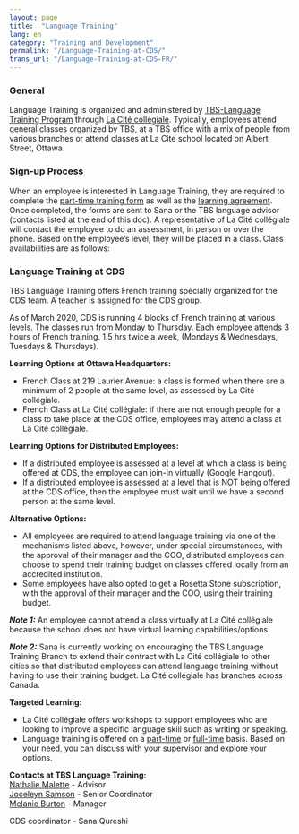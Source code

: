 ```yaml
---
layout: page
title:  "Language Training"
lang: en
category: "Training and Development"
permalink: "/Language-Training-at-CDS/"
trans_url: "/Language-Training-at-CDS-FR/"
---
```



### General
Language Training is organized and administered by [TBS-Language Training Program](mailto:zztbsinh@tbs-sct.gc.ca) through [La Cité collégiale](https://www.collegelacite.ca/).  Typically, employees attend general classes organized by TBS, at a TBS office with a mix of people from various branches or attend classes at La Cite school located on Albert Street, Ottawa.

### Sign-up Process
When an employee is interested in Language Training, they are required to complete the [part-time training form](https://drive.google.com/drive/folders/11VHuli4KKciGr0BWizkiN1pNQiAfqHYY) as well as the [learning agreement](https://drive.google.com/drive/folders/11VHuli4KKciGr0BWizkiN1pNQiAfqHYY). Once completed, the forms are sent to Sana or the TBS language advisor (contacts listed at the end of this doc). A representative of La Cité collégiale will contact the employee to do an assessment, in person or over the phone.  Based on the employee’s level, they will be placed in a class. Class availabilities are as follows:

### Language Training at CDS
TBS Language Training offers French training specially organized for the CDS team.  A teacher is assigned for the CDS group.

As of March 2020, CDS is running 4 blocks of French training at various levels.  The classes run from Monday to Thursday.  Each employee attends 3 hours of French training. 1.5 hrs twice a week, (Mondays & Wednesdays, Tuesdays & Thursdays).  

**Learning Options at Ottawa Headquarters:**
* French Class at 219 Laurier Avenue: a class is formed when there are a minimum of 2 people at the same level, as assessed by La Cité collégiale.
* French Class at La Cité collégiale: if there are not enough people for a class to take place at the CDS office, employees may attend a class at La Cité collégiale.
 
**Learning Options for Distributed Employees:**
* If a distributed employee is assessed at a level at which a class is being offered at CDS, the employee can join-in virtually (Google Hangout). 
* If a distributed employee is assessed at a level that is NOT being offered at the CDS office, then the employee must wait until we have a second person at the same level.

**Alternative Options:**
* All employees are required to attend language training via one of the mechanisms listed above, however, under special circumstances, with the approval of their manager and the COO, distributed employees can choose to spend their training budget on classes offered locally from an accredited institution.
* Some employees have also opted to get a Rosetta Stone subscription, with the approval of their manager and the COO, using their training budget.

**_Note 1:_** An employee cannot attend a class virtually at La Cité collégiale because the school does not have virtual learning capabilities/options.

**_Note 2:_** Sana is currently working on encouraging the TBS Language Training Branch to extend their contract with La Cité collégiale to other cities so that distributed employees can attend language training without having to use their training budget. La Cité collégiale has branches across Canada. 

**Targeted Learning:**
* La Cité collégiale offers workshops to support employees who are looking to improve a specific language skill such as writing or speaking.
* Language training is offered on a [part-time](https://drive.google.com/drive/folders/11VHuli4KKciGr0BWizkiN1pNQiAfqHYY) or [full-time](https://drive.google.com/drive/folders/11VHuli4KKciGr0BWizkiN1pNQiAfqHYY) basis. Based on your need, you can discuss with your supervisor and explore your options.

**Contacts at TBS Language Training:**  
   [Nathalie Malette](mailto:Nathalie.Malette@tbs-sct.gc.ca) - Advisor  
   [Joceleyn Samson](mailto:Jocelyne.Samson@tbs-sct.gc.ca) - Senior Coordinator  
   [Melanie Burton](mailto:Melanie.Burton@tbs-sct.gc.ca) - Manager  

CDS coordinator - Sana Qureshi
